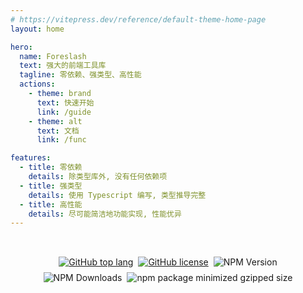 ```yaml
---
# https://vitepress.dev/reference/default-theme-home-page
layout: home

hero:
  name: Foreslash
  text: 强大的前端工具库
  tagline: 零依赖、强类型、高性能
  actions:
    - theme: brand
      text: 快速开始
      link: /guide
    - theme: alt
      text: 文档
      link: /func

features:
  - title: 零依赖
    details: 除类型库外, 没有任何依赖项
  - title: 强类型
    details: 使用 Typescript 编写, 类型推导完整
  - title: 高性能
    details: 尽可能简洁地功能实现, 性能优异
---
```


<div style="display: flex; align-items: center; justify-content: center; flex-wrap: wrap; padding: 2rem 1rem .5rem 1rem; gap: .5rem;">
  <a href="https://github.com/Moushudyx/foreslash" target="_blank">
    <img alt="GitHub top lang" src="https://img.shields.io/github/languages/top/Moushudyx/foreslash" />
  </a>
  <a href="https://github.com/Moushudyx/foreslash/blob/master/LICENSE" target="_blank">
    <img alt="GitHub license" src="https://img.shields.io/badge/license-Mulan_PSL_v2-blue" />
  </a>
  <img alt="NPM Version" src="https://img.shields.io/npm/v/foreslash" />
  <img alt="NPM Downloads" src="https://img.shields.io/npm/dm/foreslash" />
  <img alt="npm package minimized gzipped size" src="https://img.shields.io/bundlejs/size/foreslash?label=gzipped" />
</div>
